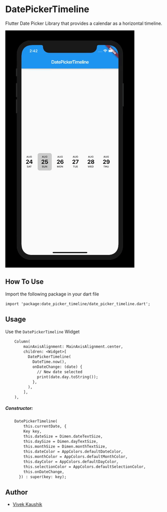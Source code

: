 # DatePickerTimeline

Flutter Date Picker Library that provides a calendar as a horizontal timeline.

<p>
 <img src="/screenshots/demo.gif?raw=true"/>
</p>

## How To Use

Import the following package in your dart file

```
import 'package:date_picker_timeline/date_picker_timeline.dart';
```

## Usage

Use the `DatePickerTimeline` Widget

```
    Column(
        mainAxisAlignment: MainAxisAlignment.center,
        children: <Widget>[
          DatePickerTimeline(
            DateTime.now(),
            onDateChange: (date) {
              // New date selected
              print(date.day.toString());
            },
          ),
        ],
    ),
```

##### Constructor:

```
    DatePickerTimeline(
        this.currentDate, {
        Key key,
        this.dateSize = Dimen.dateTextSize,
        this.daySize = Dimen.dayTextSize,
        this.monthSize = Dimen.monthTextSize,
        this.dateColor = AppColors.defaultDateColor,
        this.monthColor = AppColors.defaultMonthColor,
        this.dayColor = AppColors.defaultDayColor,
        this.selectionColor = AppColors.defaultSelectionColor,
        this.onDateChange,
      }) : super(key: key);
```

Author
------

* [Vivek Kaushik](http://github.com/iamvivekkaushik/)
